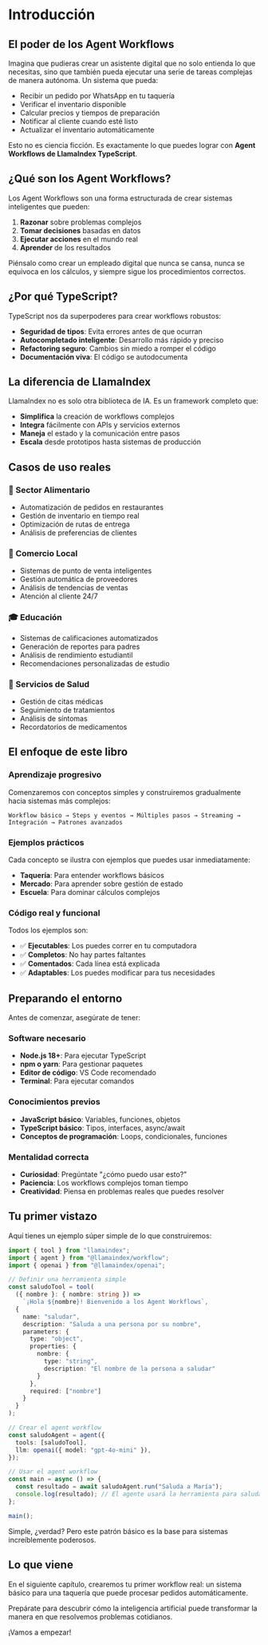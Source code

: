# Introducción

## El poder de los Agent Workflows

Imagina que pudieras crear un asistente digital que no solo entienda lo que necesitas, sino que también pueda ejecutar una serie de tareas complejas de manera autónoma. Un sistema que pueda:

- Recibir un pedido por WhatsApp en tu taquería
- Verificar el inventario disponible
- Calcular precios y tiempos de preparación
- Notificar al cliente cuando esté listo
- Actualizar el inventario automáticamente

Esto no es ciencia ficción. Es exactamente lo que puedes lograr con **Agent Workflows de LlamaIndex TypeScript**.

## ¿Qué son los Agent Workflows?

Los Agent Workflows son una forma estructurada de crear sistemas inteligentes que pueden:

1. **Razonar** sobre problemas complejos
2. **Tomar decisiones** basadas en datos
3. **Ejecutar acciones** en el mundo real
4. **Aprender** de los resultados

Piénsalo como crear un empleado digital que nunca se cansa, nunca se equivoca en los cálculos, y siempre sigue los procedimientos correctos.

## ¿Por qué TypeScript?

TypeScript nos da superpoderes para crear workflows robustos:

- **Seguridad de tipos**: Evita errores antes de que ocurran
- **Autocompletado inteligente**: Desarrollo más rápido y preciso
- **Refactoring seguro**: Cambios sin miedo a romper el código
- **Documentación viva**: El código se autodocumenta

## La diferencia de LlamaIndex

LlamaIndex no es solo otra biblioteca de IA. Es un framework completo que:

- **Simplifica** la creación de workflows complejos
- **Integra** fácilmente con APIs y servicios externos
- **Maneja** el estado y la comunicación entre pasos
- **Escala** desde prototipos hasta sistemas de producción

## Casos de uso reales

### 🌮 Sector Alimentario

- Automatización de pedidos en restaurantes
- Gestión de inventario en tiempo real
- Optimización de rutas de entrega
- Análisis de preferencias de clientes

### 🏪 Comercio Local

- Sistemas de punto de venta inteligentes
- Gestión automática de proveedores
- Análisis de tendencias de ventas
- Atención al cliente 24/7

### 🎓 Educación

- Sistemas de calificaciones automatizados
- Generación de reportes para padres
- Análisis de rendimiento estudiantil
- Recomendaciones personalizadas de estudio

### 🏥 Servicios de Salud

- Gestión de citas médicas
- Seguimiento de tratamientos
- Análisis de síntomas
- Recordatorios de medicamentos

## El enfoque de este libro

### Aprendizaje progresivo

Comenzaremos con conceptos simples y construiremos gradualmente hacia sistemas más complejos:

```
Workflow básico → Steps y eventos → Múltiples pasos → Streaming → Integración → Patrones avanzados
```

### Ejemplos prácticos

Cada concepto se ilustra con ejemplos que puedes usar inmediatamente:

- **Taquería**: Para entender workflows básicos
- **Mercado**: Para aprender sobre gestión de estado
- **Escuela**: Para dominar cálculos complejos

### Código real y funcional

Todos los ejemplos son:

- ✅ **Ejecutables**: Los puedes correr en tu computadora
- ✅ **Completos**: No hay partes faltantes
- ✅ **Comentados**: Cada línea está explicada
- ✅ **Adaptables**: Los puedes modificar para tus necesidades

## Preparando el entorno

Antes de comenzar, asegúrate de tener:

### Software necesario

- **Node.js 18+**: Para ejecutar TypeScript
- **npm o yarn**: Para gestionar paquetes
- **Editor de código**: VS Code recomendado
- **Terminal**: Para ejecutar comandos

### Conocimientos previos

- **JavaScript básico**: Variables, funciones, objetos
- **TypeScript básico**: Tipos, interfaces, async/await
- **Conceptos de programación**: Loops, condicionales, funciones

### Mentalidad correcta

- **Curiosidad**: Pregúntate "¿cómo puedo usar esto?"
- **Paciencia**: Los workflows complejos toman tiempo
- **Creatividad**: Piensa en problemas reales que puedes resolver

## Tu primer vistazo

Aquí tienes un ejemplo súper simple de lo que construiremos:

```typescript
import { tool } from "llamaindex";
import { agent } from "@llamaindex/workflow";
import { openai } from "@llamaindex/openai";

// Definir una herramienta simple
const saludoTool = tool(
  ({ nombre }: { nombre: string }) =>
    `¡Hola ${nombre}! Bienvenido a los Agent Workflows`,
  {
    name: "saludar",
    description: "Saluda a una persona por su nombre",
    parameters: {
      type: "object",
      properties: {
        nombre: {
          type: "string",
          description: "El nombre de la persona a saludar"
        }
      },
      required: ["nombre"]
    }
  }
);

// Crear el agent workflow
const saludoAgent = agent({
  tools: [saludoTool],
  llm: openai({ model: "gpt-4o-mini" }),
});

// Usar el agent workflow
const main = async () => {
  const resultado = await saludoAgent.run("Saluda a María");
  console.log(resultado); // El agente usará la herramienta para saludar
};

main();
```

Simple, ¿verdad? Pero este patrón básico es la base para sistemas increíblemente poderosos.

## Lo que viene

En el siguiente capítulo, crearemos tu primer workflow real: un sistema básico para una taquería que puede procesar pedidos automáticamente.

Prepárate para descubrir cómo la inteligencia artificial puede transformar la manera en que resolvemos problemas cotidianos.

¡Vamos a empezar!
